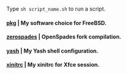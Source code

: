 Type `sh script_name.sh` to run a script.

#### [pkg](scripts/pkg.sh) | My software choice for FreeBSD.
#### [zerospades](scripts/zerospades.sh) | OpenSpades fork compilation.
#### [yash](scripts/yashrc.sh) | My Yash shell configuration.
#### [xinitrc](scripts/xinitrc.sh) | My xinitrc for Xfce session.
